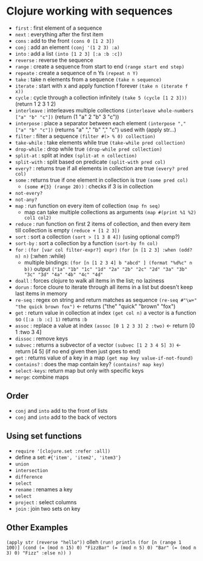 # Clojure working with sequences

- `first` : first element of a sequence 
- `next`  : everything after the first item
- `cons` : add to the front `(cons 0 [1 2 3])`
- `conj` : add an element `(conj '(1 2 3) :a)`
- `into` : add a list `(into [1 2 3] [:a :b :c])` 
- `reverse` : reverse the sequence
- `range` : create a sequence from start to end `(range start end step)`
- `repeate` : create a sequence of n Ys `(repeat n Y)`
- `take` : take n elements from a sequence `(take n sequence)`
- `iterate` : start with x and apply function f forever `(take n (iterate f x))`
- `cycle` : cycle through a collection infinitely `(take 5 (cycle [1 2 3]))` (return 1 2 3 1 2)
- `interleave` : interleaves multiple collections `(interleave whole-numbers ["a" "b" "c"])` (return (1 "a" 2 "b" 3 "c"))
- `interpose` : place a separator between each element `(interpose "," ["a" "b" "c"])` (returns "a" "," "b" "," "c") used with (apply str...)
- `filter` : filter a sequence `(filter #(> % 0) collection)`
- `take-while` : take elements while true `(take-while pred collection)`
- `drop-while` : drop while true `(drop-while pred collection)`
- `split-at`  : split at index `(split-at n collection)`
- `split-with` : split based on predicate `(split-with pred col)`
- `every?` : returns true if all elements in collection are true `(every? pred col)`
- `some` : returns true if one element in collection is true `(some pred col)`
  - `(some #{3} (range 20))` : checks if 3 is in collection
- `not-every?`
- `not-any?`
- `map` : run function on every item of collection `(map fn seq)`
  - map can take multiple collections as arguments `(map #(print %1 %2) col1 col2)`
- `reduce` : run function on first 2 items of collection, and then every item till collection is empty `(reduce + [1 2 3])`
- `sort` : sort a collection `(sort > [1 3 8 4])` (using optional comp?)
- `sort-by` : sort a collection by a function `(sort-by fn col)`
- `for` : `(for [var col filter-expr?] expr)`   `(for [n [1 2 3] :when (odd? n) n)` (:when :while)
  - multiple bindings: `(for [n [1 2 3 4] b "abcd" ] (format "%d%c" n b))` output `("1a" "1b" "1c" "1d" "2a" "2b" "2c" "2d" "3a" "3b" "3c" "3d" "4a" "4b" "4c" "4d"`
- `doall`  : forces clojure to walk all items in the list; no laziness
- `dorun` : force cloure to iterate through all items in a list but doesn't keep last items in memory
- `re-seq` : regex on string and return matches as sequence `(re-seq #"\w+" "the quick brown fox")` <- returns ("the" "quick" "brown" "fox") 
- `get` : return value in collection at index `(get col n)` a vector is a function so `([:a :b :c] 1)` returns `:b`
- `assoc` : replace a value at index `(assoc [0 1 2 3 3] 2 :two)` <- return [0 1 :two 3 4]
- `dissoc` : remove keys
- `subvec` : returns a subvector of a vector `(subvec [1 2 3 4 5] 3)` <- return [4 5]  (if no end given then just goes to end)
- `get` : returns value of a key in a map `(get map key value-if-not-found)`
- `contains?` : does the map contain key? `(contains? map key)`
- `select-keys`: return map but only with specific keys
- `merge`: combine maps 

## Order
- `conj` and `into` add to the front of lists
- `conj` and `into` add to the back of vectors

## Using set functions
- `require '[clojure.set :refer :all])`
- define a set: `#{'item', 'item2', 'item3'}`
- `union`
- `intersection`
- `difference`
- `select`
- `rename` : renames a key
- `select`
- `project` : select columns
- `join` : join two sets on key


## Other Examples
`(apply str (reverse "hello"))`  olleh
`(run! println (for [n (range 1 100)] (cond (= (mod n 15) 0) "FizzBar" (= (mod n 5) 0) "Bar" (= (mod n 3) 0) "Fizz" :else n)) )`
